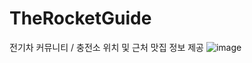 # TheRocketGuide
전기차 커뮤니티 / 충전소 위치 및 근처 맛집 정보 제공
![image](https://user-images.githubusercontent.com/70796139/165913484-22fc0c9d-ffd2-49d3-96a0-ca68f02aa55f.png)
